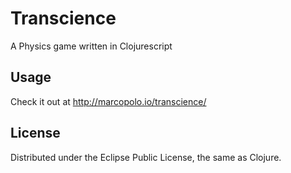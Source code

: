 # Transcience

A Physics game written in Clojurescript

## Usage

Check it out at http://marcopolo.io/transcience/

## License

Distributed under the Eclipse Public License, the same as Clojure.
